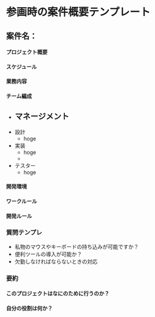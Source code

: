 # 参画時の案件概要テンプレート

## 案件名：

#### プロジェクト概要





#### スケジュール



#### 業務内容



#### チーム編成

 - マネージメント
   - 
 - 設計
    - hoge
 - 実装
   	- hoge
   	- 
- テスター
  - hoge

#### 開発環境



#### ワークルール



#### 開発ルール





### 質問テンプレ

- 私物のマウスやキーボードの持ち込みが可能ですか？
- 便利ツールの導入が可能か？
- 欠勤しなければならないときの対応



### 要約

#### このプロジェクトはなにのために行うのか？

#### 自分の役割は何か？





#### 